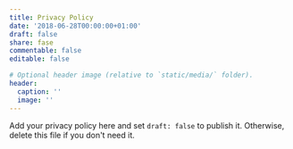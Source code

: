 ```yaml
---
title: Privacy Policy
date: '2018-06-28T00:00:00+01:00'
draft: false
share: fase
commentable: false
editable: false

# Optional header image (relative to `static/media/` folder).
header:
  caption: ''
  image: ''
---
```


Add your privacy policy here and set `draft: false` to publish it. Otherwise, delete this file if you don't need it.
